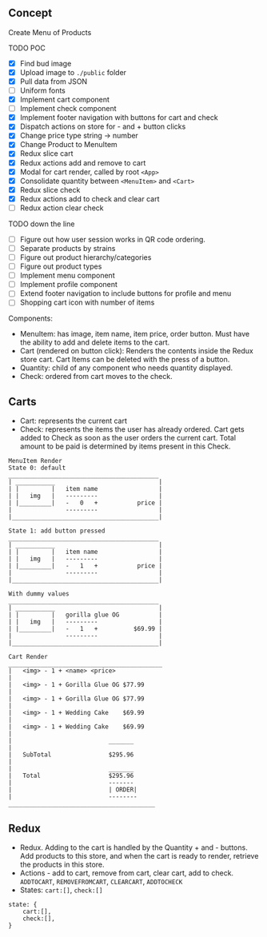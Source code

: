 ## Concept
Create Menu of Products 

TODO POC
- [x] Find bud image
- [x] Upload image to `./public` folder
- [x] Pull data from JSON
- [ ] Uniform fonts 
- [x] Implement cart component
- [ ] Implement check component
- [x] Implement footer navigation with buttons for cart and check
- [x] Dispatch actions on store for - and + button clicks
- [x] Change price type string -> number
- [x] Change Product to MenuItem
- [x] Redux slice cart
- [x] Redux actions add and remove to cart
- [x] Modal for cart render, called by root `<App>`
- [x] Consolidate quantity between `<MenuItem>` and `<Cart>`
- [x] Redux slice check
- [x] Redux actions add to check and clear cart
- [ ] Redux action clear check

TODO down the line
- [ ] Figure out how user session works in QR code ordering. 
- [ ] Separate products by strains
- [ ] Figure out product hierarchy/categories
- [ ] Figure out product types
- [ ] Implement menu component
- [ ] Implement profile component
- [ ] Extend footer navigation to include buttons for profile and menu
- [ ] Shopping cart icon with number of items

Components:
- MenuItem: has image, item name, item price, order button. Must have the ability to add and delete items to the cart. 
- Cart (rendered on button click): Renders the contents inside the Redux store cart. Cart Items can be deleted with the press of a button. 
- Quantity: child of any component who needs quantity displayed.
- Check: ordered from cart moves to the check. 

## Carts
- Cart: represents the current cart 
- Check: represents the items the user has already ordered. Cart gets added to Check as soon as the user orders the current cart. Total amount to be paid is determined by items present in this Check. 

```
MenuItem Render
State 0: default
__________________________________________ 
| ___________                             |
| |         |   item name                 |
| |   img   |   ---------                 |
| |_________|   -   0   +           price |
|               ---------                 |
|_________________________________________|

State 1: add button pressed
__________________________________________ 
| ___________                             |
| |         |   item name                 |
| |   img   |   ---------                 |
| |_________|   -   1   +           price |
|               ---------                 |
|_________________________________________|

With dummy values
__________________________________________ 
| ___________                             |
| |         |   gorilla glue OG           |
| |   img   |   ---------                 |
| |_________|   -   1   +          $69.99 |
|               ---------                 |
|_________________________________________|

Cart Render
___________________________________________
|   <img> - 1 + <name> <price>  
|
|   <img> - 1 + Gorilla Glue OG $77.99
|
|   <img> - 1 + Gorilla Glue OG $77.99
|
|   <img> - 1 + Wedding Cake    $69.99
|
|   <img> - 1 + Wedding Cake    $69.99
|
|                           _______
|   
|   SubTotal                $295.96
|   
|                           _______
|   Total                   $295.96
|                           -------
|                           | ORDER|
|                           -------- 
_________________________________________
```
## Redux
- Redux. Adding to the cart is handled by the Quantity + and - buttons. Add products to this store, and when the cart is ready to render, retrieve the products in this store. 
- Actions - add to cart, remove from cart, clear cart, add to check. `ADDTOCART`, `REMOVEFROMCART`, `CLEARCART`, `ADDTOCHECK`
- States: `cart:[]`, `check:[]`
```
state: {
    cart:[],
    check:[],
}
```
